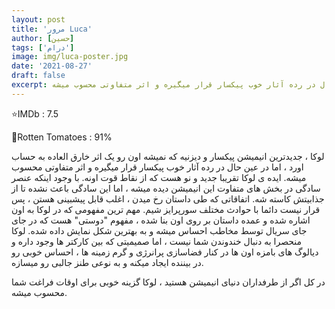 ```yaml
---
layout: post
title: 'مرور Luca'
author: [حسین]
tags: ['درام']
image: img/luca-poster.jpg
date: '2021-08-27'
draft: false
excerpt: لوکا ، جدیدترین انیمیشن پیکسار و دیزنیه که نمیشه اون رو یک اثر خارق العاده به حساب اورد ، اما در عین حال در رده آثار خوب پیکسار قرار میگیره و اثر متفاوتی محسوب میشه.
---
```


⭐️IMDb : 7.5

🍅Rotten Tomatoes : 91%

لوکا ، جدیدترین انیمیشن پیکسار و دیزنیه که نمیشه اون رو یک اثر خارق العاده به حساب اورد ، اما در عین حال در رده آثار خوب پیکسار قرار میگیره و اثر متفاوتی محسوب میشه.
ایده ی لوکا تقریبا جدید و نو هست که از نقاط قوت اونه. با وجود اینکه عنصر سادگی در بخش های متفاوت این انیمیشن دیده میشه ، اما این سادگی باعث نشده تا از جذابیتش کاسته شه.
اتفاقاتی که طی داستان رخ میدن ، اغلب قابل پیشبینی هستن ، پس قرار نیست دائما با حوادث مختلف سورپرایز شیم. مهم ترین مفهومی که در لوکا به اون اشاره شده و عمده داستان بر روی اون بنا شده ، مفهوم "دوستی" هست که در جای جای سریال توسط مخاطب احساس میشه و به بهترین شکل نمایش داده شده. لوکا منحصرا به دنبال خندوندن شما نیست ، اما صمیمیتی که بین کارکتر ها وجود داره و دیالوگ های بامزه اون ها در کنار فضاسازی پرانرژی و گرم زمینه ها ، احساس خوبی رو در بیننده ایجاد میکنه و به نوعی طنز جالبی رو میسازه.

در کل اگر از طرفداران دنیای انیمیشن هستید ، لوکا گزینه خوبی برای اوقات فراغت شما محسوب میشه.
